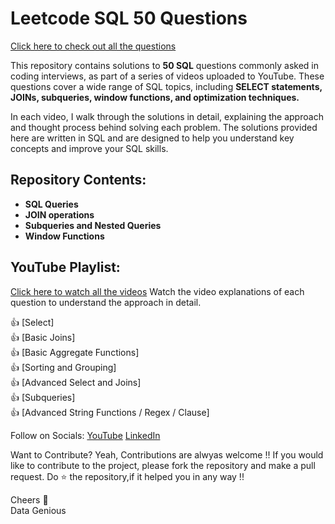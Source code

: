# Leetcode SQL 50 Questions

[Click here to check out all the questions](https://leetcode.com/studyplan/top-sql-50/)</br>

This repository contains solutions to **50 SQL** questions commonly asked in coding interviews, as part of a series of videos uploaded to YouTube. These questions cover a wide range of SQL topics, including **SELECT statements, JOINs, subqueries, window functions, and optimization techniques.**

In each video, I walk through the solutions in detail, explaining the approach and thought process behind solving each problem. The solutions provided here are written in SQL and are designed to help you understand key concepts and improve your SQL skills.

## Repository Contents:
- **SQL Queries**
- **JOIN operations**
- **Subqueries and Nested Queries**
- **Window Functions**

## YouTube Playlist:
[Click here to watch all the videos](https://www.youtube.com/playlist?list=PLR5eluFDRdeLsHedihc_Ay5VLRh3_C-I_)
Watch the video explanations of each question to understand the approach in detail.

👍 [Select] <br>
👍 [Basic Joins] <br>
👍 [Basic Aggregate Functions] <br>
👍 [Sorting and Grouping] <br>
👍 [Advanced Select and Joins] <br>
👍 [Subqueries] <br>
👍 [Advanced String Functions / Regex / Clause]


Follow on Socials: [YouTube](https://www.youtube.com/@DataGenious/) [LinkedIn](https://www.linkedin.com/in/iamamitdev/)

Want to Contribute? Yeah, Contributions are alwyas welcome !! If you would like to contribute to the project, please fork the repository and make a pull request. Do ⭐ the repository,if it helped you in any way !!

Cheers 🍻 </br>
Data Genious

